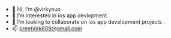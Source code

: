 - 👋 Hi, I’m @virkyouo
- 👀 I’m interested in ios app devlopment.
- 💞️ I’m looking to collaborate on ios app development projects .
- 📫 preetvirk609@gmail.com

<!---
virkyouo/virkyouo is a ✨ special ✨ repository because its `README.md` (this file) appears on your GitHub profile.
You can click the Preview link to take a look at your changes.
--->

